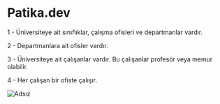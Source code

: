 # Patika.dev
1 - Üniversiteye ait sınıflıklar, çalışma ofisleri ve departmanlar vardır.

2 - Departmanlara ait ofisler vardır.

3 - Üniversiteye ait çalışanlar vardır. Bu çalışanlar profesör veya memur olabilir.

4 - Her çalışan bir ofiste çalışır.

![Adsız](https://user-images.githubusercontent.com/82649079/212106997-dd42e31a-f1e7-48ec-8e5d-bd6176782fd4.png)
